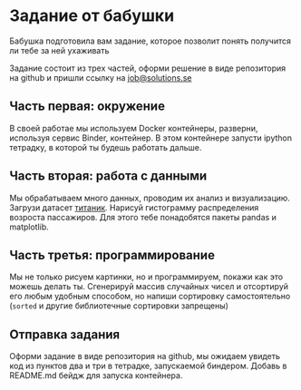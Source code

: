 # Задание от бабушки

Бабушка подготовила вам задание, которое позволит понять получится ли тебе за ней ухаживать

Задание состоит из трех частей, оформи решение в виде репозитория на github и пришли ссылку на job@solutions.se

## Часть первая: окружение

В своей работае мы используем Docker контейнеры, разверни, используя сервис Binder, контейнер. В этом контейнере запусти ipython тетрадку, в которой ты будешь работать дальше.

## Часть вторая: работа с данными

Мы обрабатываем много данных, проводим их анализ и визуализацию. Загрузи датасет [титаник](https://www.kaggle.com/c/titanic/data). Нарисуй гистограмму распределения возроста пассажиров. Для этого тебе понадобятся пакеты pandas и matplotlib.

## Часть третья: программирование

Мы не только рисуем картинки, но и программируем, покажи как это можешь делать ты. Сгенерируй массив случайных чисел и отсортируй его любым удобным способом, но напиши сортировку самостоятельно (`sorted` и другие библиотечные сортировки запрещены)

## Отправка задания

Оформи задание в виде репозитория на github, мы ожидаем увидеть код из пунктов два и три в тетрадке, запускаемой биндером. Добавь в README.md бейдж для запуска контейнера.
